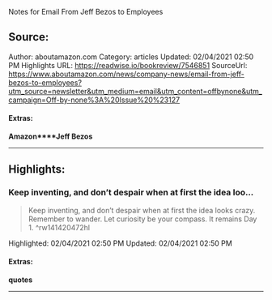 Notes for Email From Jeff Bezos to Employees

## Source:
Author: aboutamazon.com
Category: articles
Updated: 02/04/2021 02:50 PM
Highlights URL: https://readwise.io/bookreview/7546851
SourceUrl: https://www.aboutamazon.com/news/company-news/email-from-jeff-bezos-to-employees?utm_source=newsletter&utm_medium=email&utm_content=offbynone&utm_campaign=Off-by-none%3A%20Issue%20%23127


#### Extras:
**Amazon****Jeff Bezos**



 
-----
 ## Highlights:

### Keep inventing, and don’t despair when at first the idea loo...
>Keep inventing, and don’t despair when at first the idea looks crazy. Remember to wander. Let curiosity be your compass. It remains Day 1. ^rw141420472hl


Highlighted: 02/04/2021 02:50 PM
Updated: 02/04/2021 02:50 PM


#### Extras:
**quotes**




------

